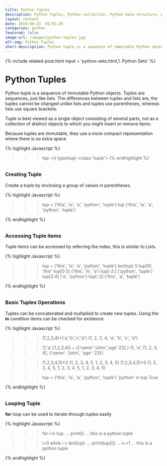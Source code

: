 ```yaml
---
title: Python Tuples
description: Python Tuples, Python collection, Python data structure, python lists, tuples are immutable, indexing, slicing, concatenation 
layout: content
date: 2019-08-23  01:01:20
categories: python
featured: false 
image-url: /images/python-tuples.jpg
alt-img: Python Tuples
short-description: Python tuple is a sequence of immutable Python objects. Tuples are sequences, just like lists. The differences between tuples and lists are, the tuples cannot be changed unlike lists and tuples use parentheses, whereas lists use square brackets
---
```


{%
include related-post.html
input = 'python-sets.html,1. Python Sets'
%}

<h1 style="padding-top: 60px; margin-top: -40px;">Python Tuples</h1>

Python tuple is a sequence of immutable Python objects. Tuples are sequences, just like lists. The differences between tuples and lists are, the tuples cannot be changed unlike lists and tuples use parentheses, whereas lists use square brackets.

Tuple is best viewed as a single object consisting of several parts, not as a collection of distinct objects to which you might insert or remove items.

Because tuples are immutable, they use a more compact representation where there is no extra space

{% highlight Javascript %}
>>> tup =()
>>> type(tup)
<class 'tuple'>
{% endhighlight %}

<h3 style="padding-top: 60px; margin-top: -40px;">Creating Tuple</h3>

Create a tuple by enclosing a group of values in parentheses.

<div class="card">
<div class="card-body">
{% highlight Javascript %}

>>> tup = ('this', 'is', 'a', 'python', 'tuple')
>>> tup
('this', 'is', 'a', 'python', 'tuple')
>>> 

{% endhighlight %}
</div>
</div>



<h3 style="padding-top: 60px; margin-top: -40px;">Accessing Tuple items</h3>

Tuple items can be accessed by referring the index, this is similar to Lists.

<div class="card">
<div class="card-body">
{% highlight Javascript %}

>>> tup = ('this', 'is', 'a', 'python', 'tuple')
>>> len(tup)
5
>>> tup[0]
'this'
>>> tup[0:3]
('this', 'is', 'a')
>>> tup[-2:]
('python', 'tuple')
>>> tup[2:4]
('a', 'python')
>>> tup[::2]
('this', 'a', 'tuple')


{% endhighlight %}
</div>
</div>

<h3 style="padding-top: 60px; margin-top: -40px;">Basic Tuples Operations</h3>

Tuples can be concatenated and multiplied to create new tuples. Using the **in** condition items can be checked for existence.

<div class="card">
<div class="card-body">
{% highlight Javascript %}

>>> (1,2,3,4)+('a','b','c','d')
(1, 2, 3, 4, 'a', 'b', 'c', 'd')

>>> (1,'a',[1,2,3,4]) + ({'name':'John','age':23},)
(1, 'a', [1, 2, 3, 4], {'name': 'John', 'age': 23})

>>> (1,2,3,4,5)*2
(1, 2, 3, 4, 5, 1, 2, 3, 4, 5)
>>> (1,2,3,4,5)*3
(1, 2, 3, 4, 5, 1, 2, 3, 4, 5, 1, 2, 3, 4, 5)

>>> tup = ('this', 'is', 'a', 'python', 'tuple')
>>> 'python' in tup
True

{% endhighlight %}
</div>
</div>


<h3 style="padding-top: 60px; margin-top: -40px;">Looping Tuple</h3>

**for** loop can be used to iterate through tuples easily

<div class="card">
<div class="card-body">
{% highlight Javascript %}

>>> for i in tup:
...     print(i)
... 
this
is
a
python
tuple


>>> i=0
>>> while i < len(tup):
...     print(tup[i])
...     i+=1
... 
this
is
a
python
tuple


{% endhighlight %}
</div>
</div>